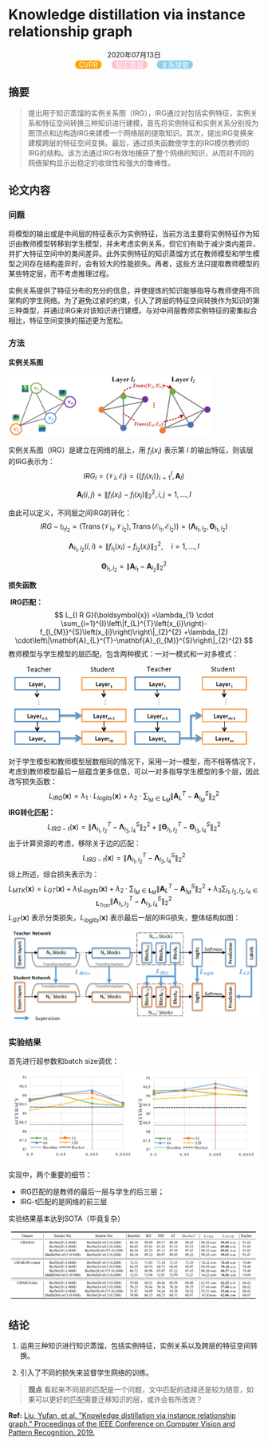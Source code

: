 # **Knowledge distillation via instance relationship graph**

<center>2020年07月13日</center>

<center>
    <span style="background:orange;border-radius:8px;color:white">&nbsp CVPR &nbsp</span> &nbsp &nbsp
    <span style="background:pink;border-radius:8px;color:white">&nbsp 知识蒸馏 &nbsp</span> &nbsp &nbsp
    <span style="background:SkyBlue;border-radius:8px;color:white">&nbsp 关系提取 &nbsp</span> 
</center> 



## **摘要**

> 提出用于知识蒸馏的实例关系图（IRG），IRG通过对包括实例特征，实例关系和特征空间转换三种知识进行建模，首先将实例特征和实例关系分别视为图顶点和边构造IRG来建模一个网络层的提取知识。其次，提出IRG变换来建模跨层的特征空间变换。最后，通过损失函数使学生的IRG模仿教师的IRG的结构。该方法通过IRG有效地捕获了整个网络的知识，从而对不同的网络架构显示出稳定的收敛性和强大的鲁棒性。

## **论文内容**

### 问题

将模型的输出或是中间层的特征表示为实例特征，当前方法主要将实例特征作为知识由教师模型转移到学生模型，并未考虑实例关系，但它们有助于减少类内差异，并扩大特征空间中的类间差异。此外实例特征的知识蒸馏方式在教师模型和学生模型之间存在结构差异时，会有较大的性能损失。再者，这些方法只提取教师模型的某些特定层，而不考虑推理过程。

实例关系提供了特征分布的充分的信息，并使提炼的知识能够指导与教师使用不同架构的学生网络。为了避免过紧的约束，引入了跨层的特征空间转换作为知识的第三种类型，并通过IRG来对该知识进行建模。与对中间层教师实例特征的密集拟合相比，特征空间变换的描述更为宽松。

### 方法

**实例关系图**

<img src="figure\image-20200713212750437.png" alt="image-20200713212750437" style="zoom:40%;" />

实例关系图（IRG）是建立在网络的层上，用 $f_l(x_i)$ 表示第 $l$ 的输出特征，则该层的IRG表示为：
$$
I R G_{l}=\left(\mathcal{V}_{l}, \mathcal{E}_{l}\right)=\left(\left\{f_{l}\left(x_{i}\right)\right\}_{i=1}^{I}, \mathbf{A}_{l}\right)
$$

$$
\mathbf{A}_{l}(i, j)=\left\|f_{l}\left(x_{i}\right)-f_{l}\left(x_{j}\right)\right\|_{2}^{2}, i, j=1, \ldots, I
$$

由此可以定义，不同层之间IRG的转化：
$$
I R G-t_{l_{1} l_{2}} =\left(\operatorname{Trans}\left(\mathcal{V}_{l_{1}}, \mathcal{V}_{l_{2}}\right), \operatorname{Trans}\left(\mathcal{E}_{l_{1}}, \mathcal{E}_{l_{2}}\right)\right) =\left(\boldsymbol{\Lambda}_{l_{1}, l_{2}}, \boldsymbol{\Theta}_{l_{1}, l_{2}}\right)
$$

$$
\boldsymbol{\Lambda}_{l_{1}, l_{2}}(i, i) =\left\|f_{l_{1}}\left(x_{i}\right)-f_{l_{2}}\left(x_{i}\right)\right\|_{2}^{2}, \quad i=1, \ldots, I
$$

$$
\boldsymbol{\Theta}_{l_{1}, l_{2}}=\|  \mathbf{A}_{l_{1}}-\mathbf{A}_{l_{2}} \|_{2}^{2}
$$

**损失函数**

​	**IRG匹配：**
$$
L_{I R G}(\boldsymbol{x})
=\lambda_{1} \cdot \sum_{i=1}^{I}\left\|f_{L}^{T}\left(x_{i}\right)-f_{l_{M}}^{S}\left(x_{i}\right)\right\|_{2}^{2} 
+\lambda_{2} \cdot\left\|\mathbf{A}_{L}^{T}-\mathbf{A}_{l_{M}}^{S}\right\|_{2}^{2}
$$
教师模型与学生模型的层匹配，包含两种模式：一对一模式和一对多模式：

<img src="figure\image-20200713210730808.png" alt="image-20200713210730808" style="zoom:60%;" />

对于学生模型和教师模型层数相同的情况下，采用一对一模型，而不相等情况下，考虑到教师模型最后一层蕴含更多信息，可以一对多指导学生模型的多个层，因此改写损失函数：
$$
L_{I R G}(\boldsymbol{x})=\lambda_{1} \cdot L_{l o g i t s}(\boldsymbol{x})+\lambda_{2} \cdot \sum_{l_{M} \in \mathbf{L}_{M}}\left\|\mathbf{A}_{L}^{T}-\mathbf{A}_{l_{M}}^{S}\right\|_{2}^{2}
$$
​	**IRG转化匹配：**
$$
L_{I R G-t}(\boldsymbol{x}) 
=\left\|\boldsymbol{\Lambda}_{l_{1}, l_{2}}^{T}-\boldsymbol{\Lambda}_{l_{3}, l_{4}}^{S}\right\|_{2}^{2}+\left\|\boldsymbol{\Theta}_{l_{1}, l_{2}}^{T}-\boldsymbol{\Theta}_{l_{3}, l_{4}}^{S}\right\|_{2}^{2}
$$
出于计算资源的考虑，移除关于边的匹配：
$$
L_{I R G-t}(\boldsymbol{x}) 
=\left\|\boldsymbol{\Lambda}_{l_{1}, l_{2}}^{T}-\boldsymbol{\Lambda}_{l_{3}, l_{4}}^{S}\right\|_{2}^{2}
$$
综上所述，综合损失表示为：
$$
L_{MTK}(\boldsymbol{x}) = L_{GT}(\boldsymbol{x}) + \lambda_1 L_{logits}(\boldsymbol{x}) + \lambda_{2} \cdot \sum_{l_{M} \in \mathbf{L}_{M}}\left\|\mathbf{A}_{L}^{T}-\mathbf{A}_{l_{M}}^{S}\right\|_{2}^{2} + \lambda_3 \sum_{l_{1},l_2,l_3,l_4 \in \mathbf{L}_{Tran}}\left\|\boldsymbol{\Lambda}_{l_{1}, l_{2}}^{T}-\boldsymbol{\Lambda}_{l_{3}, l_{4}}^{S}\right\|_{2}^{2}
$$
$L_{GT}(\boldsymbol{x})$ 表示分类损失，$L_{logits}(\boldsymbol{x})$ 表示最后一层的IRG损失，整体结构如图：

<img src="figure\image-20200713212702850.png" alt="image-20200713212702850" style="zoom:50%;" />

### 实验结果

首先进行超参数和batch size调优：

<img src="figure\image-20200713221038529.png" alt="image-20200713221038529" style="zoom:50%;" />

实现中，两个重要的细节：

- IRG匹配的是教师的最后一层与学生的后三层；
- IRG-t匹配的是网络的前三层

实验结果基本达到SOTA（毕竟复杂）

<img src="figure\image-20200713221310950.png" alt="image-20200713221310950" style="zoom:60%;" />

## **结论**

1. 运用三种知识进行知识蒸馏，包括实例特征，实例关系以及跨层的特征空间转换。

2. 引入了不同的损失来监督学生网络的训练。

> **观点** 看起来不同层的匹配是一个问题，文中匹配的选择还是较为随意，如果可以更好的匹配需要迁移知识的层，或许会有所改进？

**Ref:**  [Liu, Yufan, et al. "Knowledge distillation via instance relationship graph." Proceedings of the IEEE Conference on Computer Vision and Pattern Recognition. 2019.](https://openaccess.thecvf.com/content_CVPR_2019/papers/Liu_Knowledge_Distillation_via_Instance_Relationship_Graph_CVPR_2019_paper.pdf)